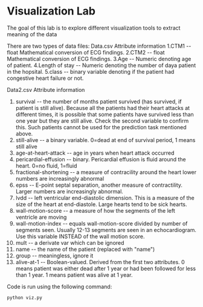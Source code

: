 # Visualization Lab #
The goal of this lab is to explore different visualization tools to extract meaning of the data

There are two types of data files:
Data.csv 
Attribute information
1.CTM1 -- float Mathematical conversion of ECG findings.
2.CTM2 -- float Mathematical conversion of ECG findings.
3.Age -- Numeric denoting age of patient.
4.Length of stay -- Numeric denoting the number of daya patient in the hopsital.
5.class -- binary variable denoting if the patient had congestive heart failure or not.

Data2.csv
Attribute information
1. survival -- the number of months patient survived (has survived, if patient is still alive). Because all the patients had their heart attacks at different times, it is possible that some patients have survived less than one year but they are still alive. Check the second variable to confirm this. Such patients cannot be used for the prediction task mentioned above. 
2. still-alive -- a binary variable. 0=dead at end of survival period, 1 means still alive 
3. age-at-heart-attack -- age in years when heart attack occurred 
4. pericardial-effusion -- binary. Pericardial effusion is fluid around the heart. 0=no fluid, 1=fluid 
5. fractional-shortening -- a measure of contracility around the heart lower numbers are increasingly abnormal 
6. epss -- E-point septal separation, another measure of contractility. Larger numbers are increasingly abnormal. 
7. lvdd -- left ventricular end-diastolic dimension. This is a measure of the size of the heart at end-diastole. Large hearts tend to be sick hearts. 
8. wall-motion-score -- a measure of how the segments of the left ventricle are moving 
9. wall-motion-index -- equals wall-motion-score divided by number of segments seen. Usually 12-13 segments are seen in an echocardiogram. Use this variable INSTEAD of the wall motion score. 
10. mult -- a derivate var which can be ignored 
11. name -- the name of the patient (replaced with "name") 
12. group -- meaningless, ignore it 
13. alive-at-1 -- Boolean-valued. Derived from the first two attributes. 0 means patient was either dead after 1 year or had been followed for less than 1 year. 1 means patient was alive at 1 year.

Code is run using the following command:
```
python viz.py
```

